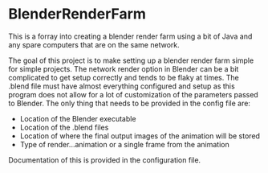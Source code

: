 # BlenderRenderFarm

This is a forray into creating a blender render farm using a bit of Java and any spare computers that are on the same network.

The goal of this project is to make setting up a blender render farm simple for simple projects. The network render option in Blender can be a bit complicated to get setup correctly and tends to be flaky at times. The .blend file must have almost everything configured and setup as this program does not allow for a lot of customization of the parameters passed to Blender. The only thing that needs to be provided in the config file are:

* Location of the Blender executable
* Location of the .blend files
* Location of where the final output images of the animation will be stored
* Type of render...animation or a single frame from the animation

Documentation of this is provided in the configuration file.
